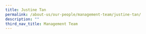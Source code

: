 ```yaml
---
title: Justine Tan
permalink: /about-us/our-people/management-team/justine-tan/
description: ""
third_nav_title: Management Team
---
```


